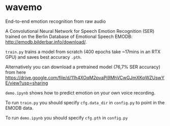 # wavemo
End-to-end emotion recognition from raw audio

A Convolutional Neural Network for Speech Emotion Recognition (SER) trained on the Berlin Database of Emotional Speech EMODB: http://emodb.bilderbar.info/download/.

`train.py` trains a model from scratch (400 epochs take ~17mins in an RTX GPU)
and saves best accuracy `.pth`.

Alternatively you can download a pretrained model (76,7% SER accuracy) from here https://drive.google.com/file/d/11h4XOqM2pvaPj9MhVCwGJmXKqWZUswYE/view?usp=sharing

`demo.ipynb` shows how to predict emotion on your own voice recording.

To run `train.py` you should specify `cfg.data_dir` in `config.py` to point in the EMODB data.

To run `demo.ipynb` you should specify `cfg.pth` in `config.py`
